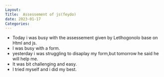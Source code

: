```yaml
---
Layout:
Title:  Assessement of js(feydo)
date: 2023-01-17
Categories:
---
```


- Today i was busy with the assessement given by Letlhogonolo base on Html and js.
- I was busy with a form.
- yesterday i was struggling to disaplay my  form,but tomorrow he said he will help me.
- It was  bit challenging  and easy.
- I tried myself and i did my best.

